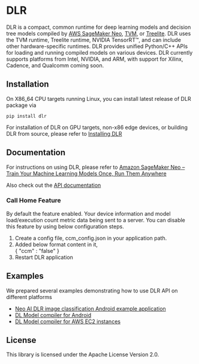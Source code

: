 # DLR

DLR is a compact, common runtime for deep learning models and decision tree models compiled by [AWS SageMaker Neo](https://aws.amazon.com/sagemaker/neo/), [TVM](https://tvm.ai/), or [Treelite](https://treelite.readthedocs.io/en/latest/install.html). DLR uses the TVM runtime, Treelite runtime, NVIDIA TensorRT™, and can include other hardware-specific runtimes. DLR provides unified Python/C++ APIs for loading and running compiled models on various devices. DLR currently supports platforms from Intel, NVIDIA, and ARM, with support for Xilinx, Cadence, and Qualcomm coming soon.

## Installation
On X86_64 CPU targets running Linux, you can install latest release of DLR package via 

`pip install dlr`

For installation of DLR on GPU targets, non-x86 edge devices, or building DLR from source, please refer to [Installing DLR](https://neo-ai-dlr.readthedocs.io/en/latest/install.html)

## Documentation
For instructions on using DLR, please refer to [Amazon SageMaker Neo – Train Your Machine Learning Models Once, Run Them Anywhere](https://aws.amazon.com/blogs/aws/amazon-sagemaker-neo-train-your-machine-learning-models-once-run-them-anywhere/)

Also check out the [API documentation](https://neo-ai-dlr.readthedocs.io/en/latest/)

### Call Home Feature
By default the feature enabled. Your device information and model load/execution count metric data being sent to a server.
You can disable this feature by using below configuration steps.                             
  1. Create a config file, ccm_config.json in your application path.                             
  2. Added below format content in it,                             
	{
		"ccm" : "false"
	}                             
  3. Restart DLR application

## Examples
We prepared several examples demonstrating how to use DLR API on different platforms

* [Neo AI DLR image classification Android example application](examples/android/image_classification)
* [DL Model compiler for Android](examples/android/tvm_compiler)
* [DL Model compiler for AWS EC2 instances](container/ec2_compilation_container)

## License

This library is licensed under the Apache License Version 2.0. 
